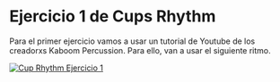 # Ejercicio 1 de Cups Rhythm

Para el primer ejercicio vamos a usar un tutorial de Youtube de los creadorxs Kaboom Percussion. 
Para ello, van a usar el siguiente ritmo. 



[![Cup Rhythm Ejercicio 1](https://img.youtube.com/vi/D0EUYKDJsgY/maxresdefault.jpg)](https://www.youtube.com/watch?v=D0EUYKDJsgY)
